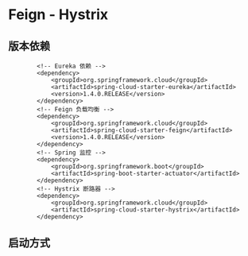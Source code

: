 # Feign - Hystrix

## 版本依赖

            <!-- Eureka 依赖 -->
    		<dependency>
    			<groupId>org.springframework.cloud</groupId>
    			<artifactId>spring-cloud-starter-eureka</artifactId>
    			<version>1.4.0.RELEASE</version>
    		</dependency>
    		<!-- Feign 负载均衡 -->
    		<dependency>
    			<groupId>org.springframework.cloud</groupId>
    			<artifactId>spring-cloud-starter-feign</artifactId>
    			<version>1.4.0.RELEASE</version>
    		</dependency>
    		<!-- Spring 监控 -->
    		<dependency>
    			<groupId>org.springframework.boot</groupId>
    			<artifactId>spring-boot-starter-actuator</artifactId>
    		</dependency>
    		<!-- Hystrix 断路器 -->
    		<dependency>
    			<groupId>org.springframework.cloud</groupId>
    			<artifactId>spring-cloud-starter-hystrix</artifactId>
    		</dependency>

## 启动方式

